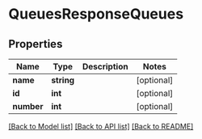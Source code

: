 # QueuesResponseQueues

## Properties
Name | Type | Description | Notes
------------ | ------------- | ------------- | -------------
**name** | **string** |  | [optional] 
**id** | **int** |  | [optional] 
**number** | **int** |  | [optional] 

[[Back to Model list]](../README.md#documentation-for-models) [[Back to API list]](../README.md#documentation-for-api-endpoints) [[Back to README]](../README.md)


